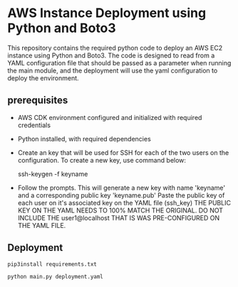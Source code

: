 # AWS Instance Deployment using Python and Boto3

This repository contains the required python code to
deploy an AWS EC2 instance using Python and Boto3.
The code is designed to read from a YAML configuration file that
should be passed as a parameter when running the main module, and the
deployment will use the yaml configuration to deploy the environment.

## prerequisites

  * AWS CDK environment configured and initialized with required credentials

  * Python installed, with required dependencies

  * Create an key that will be used for SSH for each of the two
  users on the configuration. To create a new key, use command below:

    ssh-keygen -f keyname

  * Follow the prompts. This will generate a new key with name
  'keyname' and a corresponding public key 'keyname.pub'
  Paste the public key of each user on it's associated key on
  the YAML file (ssh_key)
  THE PUBLIC KEY ON THE YAML NEEDS TO 100% MATCH THE ORIGINAL.
  DO NOT INCLUDE THE user1@localhost THAT IS WAS PRE-CONFIGURED ON THE YAML FILE.



## Deployment

    pip3install requirements.txt

    python main.py deployment.yaml
